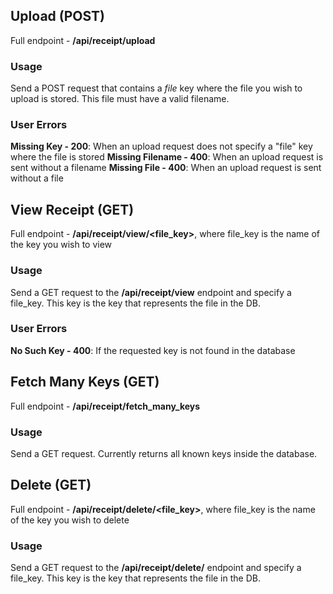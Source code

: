 ## Upload (POST)
Full endpoint - **/api/receipt/upload**

### Usage
Send a POST request that contains a _file_ key where the file you wish to upload is stored. This file must have a valid filename.

### User Errors
**Missing Key - 200**: When an upload request does not specify a "file" key where the file is stored
**Missing Filename - 400**: When an upload request is sent without a filename
**Missing File - 400**: When an upload request is sent without a file

## View Receipt (GET)
Full endpoint - **/api/receipt/view/<file_key>**, where file_key is the name of the key you wish to view

### Usage
Send a GET request to the **/api/receipt/view** endpoint and specify a file_key. This key is the key that represents the file in the DB.

### User Errors
**No Such Key - 400**: If the requested key is not found in the database

## Fetch Many Keys (GET)
Full endpoint - **/api/receipt/fetch_many_keys**

### Usage
Send a GET request. Currently returns all known keys inside the database.

## Delete (GET)
Full endpoint - **/api/receipt/delete/<file_key>**, where file_key is the name of the key you wish to delete

### Usage
Send a GET request to the **/api/receipt/delete/** endpoint and specify a file_key. This key is the key that represents the file in the DB.
